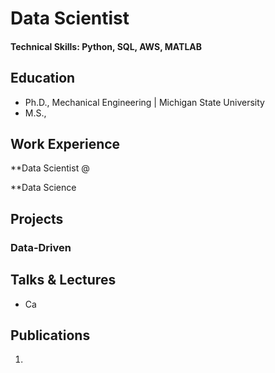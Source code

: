 # Data Scientist

#### Technical Skills: Python, SQL, AWS, MATLAB

## Education
- Ph.D., Mechanical Engineering | Michigan State University 						       		
- M.S., 		


## Work Experience
**Data Scientist @ 

**Data Science 
## Projects
### Data-Driven 



## Talks & Lectures
- Ca

## Publications
1. 



